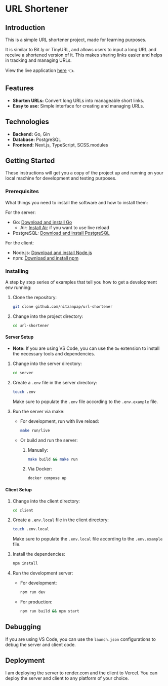 # URL Shortener

## Introduction

This is a simple URL shortener project, made for learning purposes.

It is similar to Bit.ly or TinyURL, and allows users to input a long URL and receive a shortened version of it. This makes sharing links easier and helps in tracking and managing URLs.

View the live application [here](https://usni.vercel.app/) 👈.

## Features

- **Shorten URLs:** Convert long URLs into manageable short links.
- **Easy to use:** Simple interface for creating and managing URLs.

## Technologies

- **Backend:** Go, Gin
- **Database:** PostgreSQL
- **Frontend:** Next.js, TypeScript, SCSS.modules

## Getting Started

These instructions will get you a copy of the project up and running on your local machine for development and testing purposes.

### Prerequisites

What things you need to install the software and how to install them:

For the server:

- Go: [Download and install Go](https://golang.org/doc/install)
  - Air: [Install Air](https://github.com/air-verse/air?tab=readme-ov-file#installation) if you want to use live reload
- PostgreSQL: [Download and install PostgreSQL](https://www.postgresql.org/download/)

For the client:

- Node.js: [Download and install Node.js](https://nodejs.org/en/download/)
- npm: [Download and install npm](https://www.npmjs.com/get-npm)

### Installing

A step by step series of examples that tell you how to get a development env running:

1. Clone the repository:

    ```bash
    git clone github.com/nitzanpap/url-shortener
    ```

2. Change into the project directory:

    ```bash
    cd url-shortener
    ```

#### Server Setup

- **Note:** If you are using VS Code, you can use the `Go` extension to install the necessary tools and dependencies.

1. Change into the server directory:

    ```bash
    cd server
    ```

2. Create a `.env` file in the server directory:

    ```bash
    touch .env
    ```

    Make sure to populate the `.env` file according to the `.env.example` file.

3. Run the server via make:

    - For development, run with live reload:

        ```bash
        make run/live
        ```

    - Or build and run the server:

        1. Manually:

            ```bash
            make build && make run
            ```

        2. Via Docker:

            ```bash
            docker compose up
            ```

#### Client Setup

1. Change into the client directory:

    ```bash
    cd client
    ```

2. Create a `.env.local` file in the client directory:

    ```bash
    touch .env.local
    ```

    Make sure to populate the `.env.local` file according to the `.env.example` file.

3. Install the dependencies:

    ```bash
    npm install
    ```

4. Run the development server:

    - For development:

        ```bash
        npm run dev
        ```

    - For production:

        ```bash
        npm run build && npm start
        ```

## Debugging

If you are using VS Code, you can use the `launch.json` configurations to debug the server and client code.

## Deployment

I am deploying the server to render.com and the client to Vercel. You can deploy the server and client to any platform of your choice.
